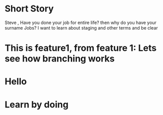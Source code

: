 # Short Story
Steve , Have you done your job for entire life?
then why do you have your surname Jobs?
I want to learn about staging and other terms and be clear

# This is feature1, from feature 1: Lets see how branching works
# Hello 

# Learn by doing